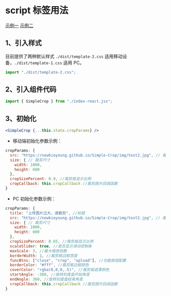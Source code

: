 # script 标签用法

[示例一](examples/react/test-1.html)
[示例二](examples/react/test-2.html)

## 1、引入样式

目前提供了两种默认样式 `./dist/template-2.css` 适用移动设备，`./dist/template-1.css` 适用 PC。

```javascript
import "./dist/template-2.css";
```

## 2、引入组件代码

```javascript
import { SimpleCrop } from "./index-react.jsx";
```

## 3、初始化

```jsx
<SimpleCrop {...this.state.cropParams} />
```

- 移动端初始化参数示例：

```jsx
cropParams: {
  src: "https://newbieyoung.github.io/Simple-Crop/img/test2.jpg", // 裁剪图片路径
  size: { // 裁剪尺寸
    width: 1000,
    height: 600
  },
  cropSizePercent: 0.9, //裁剪框显示比例
  cropCallback: this.cropCallback //裁剪图片回调函数
}
```

- PC 初始化参数示例：

```jsx
cropParams: {
  title: "上传图片过大，请裁剪", //标题
  src: "https://newbieyoung.github.io/Simple-Crop/img/test2.jpg", // 裁剪图片路径
  size: { // 裁剪尺寸
    width: 1000,
    height: 600
  },
  cropSizePercent: 0.65, //裁剪框显示比例
  scaleSlider: true, //是否显示滑动控制条
  maxScale: 3, //最大缩放倍数
  borderWidth: 1, //裁剪框边框宽度
  funcBtns: ["close", "crop", "upload"], //功能按钮配置
  borderColor: "#fff", //裁剪框边框颜色
  coverColor: "rgba(0,0,0,.5)", //裁剪框遮罩颜色
  startAngle: -360, //旋转刻度盘开始角度
  endAngle: 360, //旋转刻度盘结束角度
  cropCallback: this.cropCallback //裁剪图片回调函数
}
```
